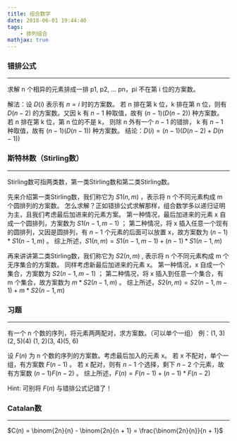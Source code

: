 ```yaml
---
title: 组合数学
date: 2018-06-01 19:44:40
tags:
    - 排列组合
mathjax: true
---
```


### 错排公式
------------

求解 n 个相异的元素排成一排 p1, p2, ... pn，pi 不在第 i 位的方案数。

解法：设 $D(i)$ 表示有 $n = i$ 时的方案数。
若 n 排在第 k 位，k 排在第 n 位，则有 $D(n - 2)$ 的方案数。又因 k 有 $n - 1$ 种取值，故有 $(n - 1)(D(n - 2))$ 种方案数。
若 n 排在第 k 位，第 n 位的不是 k， 则除 n 外有一个 $n - 1$ 的错排， k 有 $n - 1$ 种取值，故有 $(n - 1)(D(n - 1))$ 种方案数。
结论：$D(i) = (n - 1)(D(n - 2) + D(n - 1))$



### 斯特林数（Stirling数）
-----------------------

Stirling数可指两类数，第一类Stirling数和第二类Stirling数。

先来介绍第一类Stirling数，我们称它为 $S1(n, m)$ ，表示将 n 个不同元素构成 m 个圆排列的方案数。
怎么求解？正如错排公式求解那样，组合数学多以递归证明为主，且我们考虑最后加进来的元素方案。
第一种情况，最后加进来的元素 x 自成一个圆排列，方案数为 $S1(n - 1, m - 1)$ ；
第二种情况，将 x 插入任意一个现有的圆排列，又因是圆排列，有 $n - 1$ 个元素的后面可以放置 x，故方案数为 $(n - 1) * S1(n - 1, m)$ 。
综上所述，$S1(n, m) = S1(n - 1, m - 1) + (n - 1) * S1(n - 1, m)$

再来讲讲第二类Stirling数，我们称它为 $S2(n, m)$ , 表示将 n 个不同元素构成 m 个无序集合的方案数。
同样考虑新最后加进来的元素 x。
第一种情况，x 自成一个集合，方案数为 $S2(n - 1, m - 1)$ ；
第二种情况，将 x 插入到任意一个集合，有 m 个集合，故方案数为 $m * S2(n - 1, m)$ 。
综上所述，$S2(n, m) = S2(n - 1, m - 1) + m * S2(n - 1, m)$



### 习题
-------

有一个 n 个数的序列，将元素两两配对，求方案数。（可以单个一组）
例：(1, 3)(2, 5)(4)  (1, 2)(3, 4)(5, 6)

设 $F(n)$ 为 n 个数的序列的方案数。考虑最后加入的元素 x。
若 x 不配对，单个一组，有方案数 $F(n - 1)$ 。
若 x 配对，则有 $n - 1$ 个选择，剩下 $n - 2$ 个元素，故有方案数 $(n - 1)F(n - 2)$ 。
综上所述，$F(n) = F(n - 1) + (n - 1) * F(n - 2)$

Hint: 可别将 $F(n)$ 与错排公式记错了！



### Catalan数
-------------

$C(n) = \binom{2n}{n} - \binom{2n}{n + 1} = \frac{\binom{2n}{n}}{n + 1}$